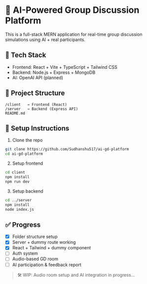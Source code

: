 # 🧠 AI-Powered Group Discussion Platform

This is a full-stack MERN application for real-time group discussion simulations using AI + real participants.

## 🚀 Tech Stack

- Frontend: React + Vite + TypeScript + Tailwind CSS
- Backend: Node.js + Express + MongoDB
- AI: OpenAI API (planned)

## 📁 Project Structure

```
/client   → Frontend (React)
/server   → Backend (Express API)
README.md
```

## 🔧 Setup Instructions

1. Clone the repo

```bash
git clone https://github.com/Sudhanshu517/ai-gd-platform
cd ai-gd-platform
```

2. Setup frontend

```bash
cd client
npm install
npm run dev
```

3. Setup backend

```bash
cd ../server
npm install
node index.js
```

## ✅ Progress

- [x] Folder structure setup  
- [x] Server + dummy route working  
- [x] React + Tailwind + dummy component  
- [ ] Auth system  
- [ ] Audio-based GD room  
- [ ] AI participation & feedback report  

> 🛠️ WIP: Audio room setup and AI integration in progress...

